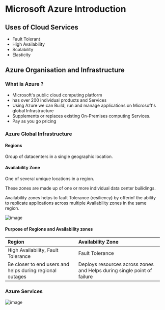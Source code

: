 # Microsoft Azure Introduction
## Uses of Cloud Services
- Fault Tolerant
- High Availability
- Scalability 
- Elasticity
## Azure Organisation and Infrastructure
### What is Azure ?
- Microsoft's public cloud computing platform
- has over 200 individual products and Services
- Using Azure we can Build, run and manage applications on Microsoft's global Infrastructure
- Supplements or replaces existing On-Premises computing Services.
- Pay as you go pricing
### Azure Global Infrastructure
#### Regions
Group of datacenters in a single geographic location.
#### Availability Zone
One of several umique locations in a region.

These zones are made up of one or more individual data center builidings.

Availability zones helps to fault Tolerance  (resiliency) by offerinf the ability to replicate applications across multiple Availability zones in the same region.

![image](https://user-images.githubusercontent.com/130353146/233057269-7321de6d-4d1d-4e1d-9fe6-611436193a46.png)

#### Purpose of Regions and Availability zones
| Region| Availability Zone |
|:--|:-- |
| High Availability, Fault Tolerance| Fault Tolerance |
| Be closer to end users and helps during regional outages | Deploys resources across zones and Helps during single point of failure|

### Azure Services
![image](https://user-images.githubusercontent.com/130353146/233059414-2046d78a-a172-479d-a933-0adfa494881c.png)
